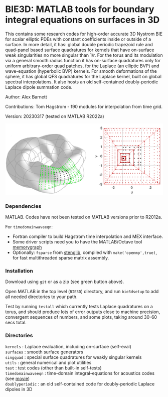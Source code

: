 # BIE3D: MATLAB tools for boundary integral equations on surfaces in 3D

This contains some research codes for high-order accurate 3D Nystrom BIE for scalar elliptic PDEs with constant coefficients inside or outside of a surface.
In more detail, it has: global double periodic trapezoid rule and quad-panel based surface quadratures for kernels that have on-surface weak singularities no more singular than 1/r. For the torus and its modulation via a general smooth radius function it has on-surface quadratures only for uniform arbitrary-order quad patches, for the Laplace (an elliptic BVP) and wave-equation (hyperbolic BVP) kernels. For smooth deformations of the sphere, it has global QFS quadratures for the Laplace kernel, built on global spectral interpolations. It also hosts an old self-contained doubly-periodic Laplace dipole summation code.

Author:  Alex Barnett

Contributions: Tom Hagstrom - f90 modules for interpolation from time grid.

Version: 20230317 (tested on MATLAB R2022a)

![cruller with panel quadrature and on-surface singular scheme](pics/cruller_panelquad.png)

### Dependencies

MATLAB. Codes have not been tested on MATLAB versions prior to R2012a.

For `timedomainwaveeqn`:

* Fortran compiler to build Hagstrom time interpolation and MEX interface.
* Some driver scripts need you to have the MATLAB/Octave tool [memorygraph](https://github.com/ahbarnett/memorygraph)  
* Optionally: `fsparse` from [stenglib](https://github.com/stefanengblom/stenglib), compiled with `make('openmp',true)`, for fast multithreaded sparse matrix assembly.  

### Installation

Download using `git` or as a zip (see green button above).

Open MATLAB in the top level (`BIE3D`) directory, and run `bie3dsetup` to add all needed directories to your path. 

Test by running `testall` which currently tests Laplace quadratures on a torus, and should produce lots of error outputs close to machine precision, convergent sequences of numbers, and some plots, taking around 30-60 secs total.

### Directories

`kernels`  : Laplace evaluation, including on-surface (self-eval)  
`surfaces` : smooth surface generators  
`singquad` : special surface quadratures for weakly singular kernels  
`utils`    : general numerical and plot utilities  
`test`     : test codes (other than built-in self-tests)  
`timedomainwaveeqn` : time-domain integral-equations for acoustics codes (see [movie](http://users.flatironinstitute.org/~ahb/images/cruller_scatt_plane_pulse_m4_p6_np24_hi.mp4))  
`doublyperiodic` : an old self-contained code for doubly-periodic Laplace dipoles in 3D  
